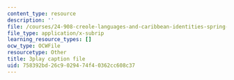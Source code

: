 ```yaml
---
content_type: resource
description: ''
file: /courses/24-908-creole-languages-and-caribbean-identities-spring-2017/758392bd26c9029474f40362cc608c37_T8IjB94ka2g.srt
file_type: application/x-subrip
learning_resource_types: []
ocw_type: OCWFile
resourcetype: Other
title: 3play caption file
uid: 758392bd-26c9-0294-74f4-0362cc608c37
---
```

